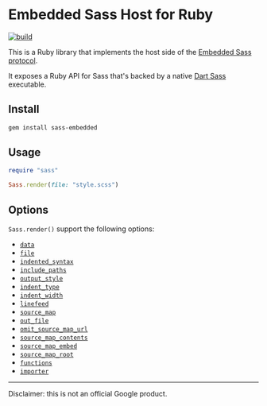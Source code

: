 # Embedded Sass Host for Ruby

[![build](https://github.com/ntkme/embedded-host-ruby/actions/workflows/build.yml/badge.svg)](https://github.com/ntkme/embedded-host-ruby/actions/workflows/build.yml)

This is a Ruby library that implements the host side of the [Embedded Sass protocol](https://github.com/sass/sass-embedded-protocol).

It exposes a Ruby API for Sass that's backed by a native [Dart Sass](https://sass-lang.com/dart-sass) executable.

## Install

``` sh
gem install sass-embedded
```

## Usage

``` ruby
require "sass"

Sass.render(file: "style.scss")
```

## Options

`Sass.render()` support the following options:

- [`data`](https://sass-lang.com/documentation/js-api#data)
- [`file`](https://sass-lang.com/documentation/js-api#file)
- [`indented_syntax`](https://sass-lang.com/documentation/js-api#indentedsyntax)
- [`include_paths`](https://sass-lang.com/documentation/js-api#includepaths)
- [`output_style`](https://sass-lang.com/documentation/js-api#outputstyle)
- [`indent_type`](https://sass-lang.com/documentation/js-api#indenttype)
- [`indent_width`](https://sass-lang.com/documentation/js-api#indentwidth)
- [`linefeed`](https://sass-lang.com/documentation/js-api#linefeed)
- [`source_map`](https://sass-lang.com/documentation/js-api#sourcemap)
- [`out_file`](https://sass-lang.com/documentation/js-api#outfile)
- [`omit_source_map_url`](https://sass-lang.com/documentation/js-api#omitsourcemapurl)
- [`source_map_contents`](https://sass-lang.com/documentation/js-api#sourcemapcontents)
- [`source_map_embed`](https://sass-lang.com/documentation/js-api#sourcemapembed)
- [`source_map_root`](https://sass-lang.com/documentation/js-api#sourcemaproot)
- [`functions`](https://sass-lang.com/documentation/js-api#functions)
- [`importer`](https://sass-lang.com/documentation/js-api#importer)

---

Disclaimer: this is not an official Google product.
